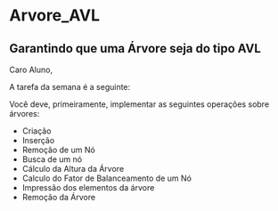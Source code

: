 # Arvore_AVL

## Garantindo que uma Árvore seja do tipo AVL

Caro Aluno,

A tarefa da semana é a seguinte:

Você deve, primeiramente, implementar as seguintes operações sobre árvores:

- Criação
- Inserção
- Remoção de um Nó
- Busca de um nó 
- Cálculo da Altura da Árvore
- Calculo do Fator de Balanceamento de um Nó
- Impressão dos elementos da árvore
- Remoção da Árvore
